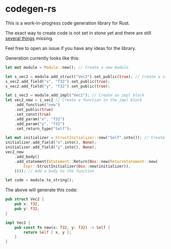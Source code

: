 # codegen-rs

This is a work-in-progress code generation library for Rust.

The exact way to create code is not set in stone yet and there are still
[several things](https://github.com/users/sqyyy-jar/projects/6) missing.

Feel free to open an issue if you have any ideas for the library.

Generation currently looks like this:

```rs
let mut module = Module::new(); // Create a new module

let s_vec2 = module.add_struct("Vec2").set_public(true); // Create a struct
s_vec2.add_field("x", "f32").set_public(true);
s_vec2.add_field("y", "f32").set_public(true);

let i_vec2 = module.add_impl("Vec2"); // Create an impl block
let vec2_new = i_vec2 // Create a function in the impl block
    .add_function("new")
    .set_public(true)
    .set_const(true)
    .add_param("x", "f32")
    .add_param("y", "f32")
    .set_return_type("Self");

let mut initializer = StructInitializer::new("Self".into()); // Create a struct initializer
initializer.add_field("x".into(), None);
initializer.add_field("y".into(), None);
vec2_new
    .add_body()
    .add_statement(Statement::Return(Box::new(ReturnStatement::new(
        Expr::StructInitializer(Box::new(initializer)),
    )))); // Add a body to the function

let code = module.to_string();
```

The above will generate this code:

```rs
pub struct Vec2 {
    pub x: f32,
    pub y: f32,
}

impl Vec2 {
    pub const fn new(x: f32, y: f32) -> Self {
        return Self { x, y };
    }
}
```
